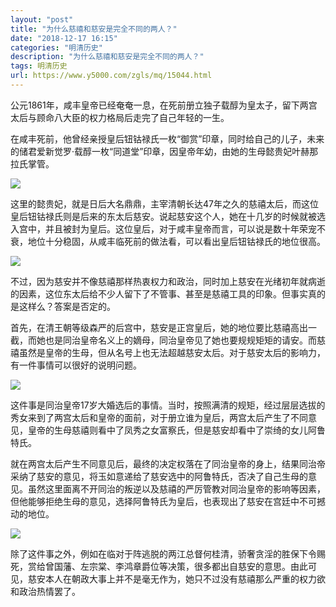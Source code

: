 ```yaml
---
layout: "post"
title: "为什么慈禧和慈安是完全不同的两人？"
date: "2018-12-17 16:15"
categories: "明清历史"
description: "为什么慈禧和慈安是完全不同的两人？"
tags: 明清历史
url: https://www.y5000.com/zgls/mq/15044.html
---
```






公元1861年，咸丰皇帝已经奄奄一息，在死前册立独子载醇为皇太子，留下两宫太后与顾命八大臣的权力格局后走完了自己年轻的一生。

在咸丰死前，他曾经亲授皇后钮钴禄氏一枚“御赏”印章，同时给自己的儿子，未来的储君爱新觉罗·载醇一枚“同道堂”印章，因皇帝年幼，由她的生母懿贵妃叶赫那拉氏掌管。

![](https://img.y5000.com/uploads/allimg/170224/8-1F2241IZ1253.jpg)

这里的懿贵妃，就是日后大名鼎鼎，主宰清朝长达47年之久的慈禧太后，而这位皇后钮钴禄氏则是后来的东太后慈安。说起慈安这个人，她在十几岁的时候就被选入宫中，并且被封为皇后。这位皇后，对于咸丰皇帝而言，可以说是数十年荣宠不衰，地位十分稳固，从咸丰临死前的做法看，可以看出皇后钮钴禄氏的地位很高。

![](https://img.y5000.com/uploads/allimg/170224/1JQ11037-0.jpg)

不过，因为慈安并不像慈禧那样热衷权力和政治，同时加上慈安在光绪初年就病逝的因素，这位东太后给不少人留下了不管事、甚至是慈禧工具的印象。但事实真的是这样么？答案是否定的。

首先，在清王朝等级森严的后宫中，慈安是正宫皇后，她的地位要比慈禧高出一截，而她也是同治皇帝名义上的嫡母，同治皇帝见了她也要规规矩矩的请安。而慈禧虽然是皇帝的生母，但从名号上也无法超越慈安太后。对于慈安太后的影响力，有一件事情可以很好的说明问题。

![](https://img.y5000.com/uploads/allimg/170224/1JQ1BE-1.jpg)

这件事是同治皇帝17岁大婚选后的事情。当时，按照满清的规矩，经过层层选拔的秀女来到了两宫太后和皇帝的面前，对于册立谁为皇后，两宫太后产生了不同意见，皇帝的生母慈禧则看中了凤秀之女富察氏，但是慈安却看中了崇绮的女儿阿鲁特氏。

就在两宫太后产生不同意见后，最终的决定权落在了同治皇帝的身上，结果同治帝采纳了慈安的意见，将玉如意递给了慈安选中的阿鲁特氏，否决了自己生母的意见。虽然这里面离不开同治的叛逆以及慈禧的严厉管教对同治皇帝的影响等因素，但他能够拒绝生母的意见，选择阿鲁特氏为皇后，也表现出了慈安在宫廷中不可撼动的地位。

![](https://img.y5000.com/uploads/allimg/170224/8-1F2241ITN93.jpg)

除了这件事之外，例如在临对于阵逃脱的两江总督何桂清，骄奢贪淫的胜保下令赐死，赏给曾国藩、左宗棠、李鸿章爵位等决策，很多都出自慈安的意思。由此可见，慈安本人在朝政大事上并不是毫无作为，她只不过没有慈禧那么严重的权力欲和政治热情罢了。
